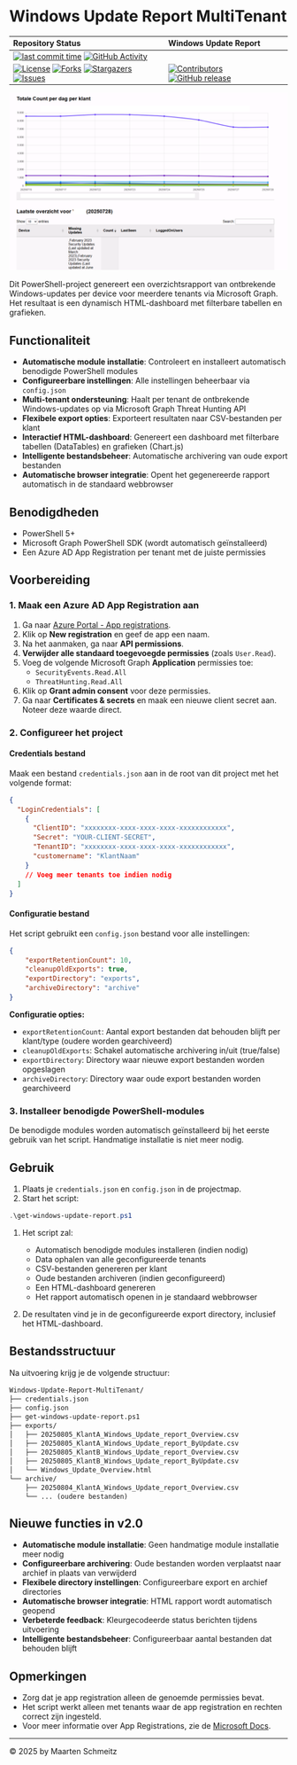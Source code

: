 
# Windows Update Report MultiTenant

| Repository Status | Windows Update Report |
| :--- | :--- |
|  [![last commit time][github-last-commit]][github-master] [![GitHub Activity][commits-shield]][commits] | |
| [![License][license-shield]](LICENSE) [![Forks][forks-shield]][forks-url] [![Stargazers][stars-shield]][stars-url] [![Issues][issues-shield]][issues-url] | [![Contributors][contributors-shield]][contributors-url] [![GitHub release](https://img.shields.io/github/release/scns/Windows-Update-Report-MultiTenant.svg)](https://GitHub.com/scns/Windows-Update-Report-MultiTenant/releases)

![Dashboard voorbeeld](images/001.png)

Dit PowerShell-project genereert een overzichtsrapport van ontbrekende Windows-updates per device voor meerdere tenants via Microsoft Graph. Het resultaat is een dynamisch HTML-dashboard met filterbare tabellen en grafieken.

## Functionaliteit

- **Automatische module installatie**: Controleert en installeert automatisch benodigde PowerShell modules
- **Configureerbare instellingen**: Alle instellingen beheerbaar via `config.json`
- **Multi-tenant ondersteuning**: Haalt per tenant de ontbrekende Windows-updates op via Microsoft Graph Threat Hunting API
- **Flexibele export opties**: Exporteert resultaten naar CSV-bestanden per klant
- **Interactief HTML-dashboard**: Genereert een dashboard met filterbare tabellen (DataTables) en grafieken (Chart.js)
- **Intelligente bestandsbeheer**: Automatische archivering van oude export bestanden
- **Automatische browser integratie**: Opent het gegenereerde rapport automatisch in de standaard webbrowser

## Benodigdheden

- PowerShell 5+
- Microsoft Graph PowerShell SDK (wordt automatisch geïnstalleerd)
- Een Azure AD App Registration per tenant met de juiste permissies

## Voorbereiding

### 1. Maak een Azure AD App Registration aan

1. Ga naar [Azure Portal - App registrations](https://portal.azure.com/#blade/Microsoft_AAD_IAM/ActiveDirectoryMenuBlade/RegisteredApps).
2. Klik op **New registration** en geef de app een naam.
3. Na het aanmaken, ga naar **API permissions**.
4. **Verwijder alle standaard toegevoegde permissies** (zoals `User.Read`).
5. Voeg de volgende Microsoft Graph **Application** permissies toe:
    - `SecurityEvents.Read.All`
    - `ThreatHunting.Read.All`
6. Klik op **Grant admin consent** voor deze permissies.
7. Ga naar **Certificates & secrets** en maak een nieuwe client secret aan. Noteer deze waarde direct.

### 2. Configureer het project

#### Credentials bestand

Maak een bestand `credentials.json` aan in de root van dit project met het volgende format:

```json
{
  "LoginCredentials": [
    {
      "ClientID": "xxxxxxxx-xxxx-xxxx-xxxx-xxxxxxxxxxxx",
      "Secret": "YOUR-CLIENT-SECRET",
      "TenantID": "xxxxxxxx-xxxx-xxxx-xxxx-xxxxxxxxxxxx",
      "customername": "KlantNaam"
    }
    // Voeg meer tenants toe indien nodig
  ]
}
```

#### Configuratie bestand

Het script gebruikt een `config.json` bestand voor alle instellingen:

```json
{
    "exportRetentionCount": 10,
    "cleanupOldExports": true,
    "exportDirectory": "exports",
    "archiveDirectory": "archive"
}
```

**Configuratie opties:**

- `exportRetentionCount`: Aantal export bestanden dat behouden blijft per klant/type (oudere worden gearchiveerd)
- `cleanupOldExports`: Schakel automatische archivering in/uit (true/false)
- `exportDirectory`: Directory waar nieuwe export bestanden worden opgeslagen
- `archiveDirectory`: Directory waar oude export bestanden worden gearchiveerd

### 3. Installeer benodigde PowerShell-modules

De benodigde modules worden automatisch geïnstalleerd bij het eerste gebruik van het script. Handmatige installatie is niet meer nodig.

## Gebruik

1. Plaats je `credentials.json` en `config.json` in de projectmap.
1. Start het script:

```powershell
.\get-windows-update-report.ps1
```

1. Het script zal:
   - Automatisch benodigde modules installeren (indien nodig)
   - Data ophalen van alle geconfigureerde tenants
   - CSV-bestanden genereren per klant
   - Oude bestanden archiveren (indien geconfigureerd)
   - Een HTML-dashboard genereren
   - Het rapport automatisch openen in je standaard webbrowser

1. De resultaten vind je in de geconfigureerde export directory, inclusief het HTML-dashboard.

## Bestandsstructuur

Na uitvoering krijg je de volgende structuur:

```text
Windows-Update-Report-MultiTenant/
├── credentials.json
├── config.json
├── get-windows-update-report.ps1
├── exports/
│   ├── 20250805_KlantA_Windows_Update_report_Overview.csv
│   ├── 20250805_KlantA_Windows_Update_report_ByUpdate.csv
│   ├── 20250805_KlantB_Windows_Update_report_Overview.csv
│   ├── 20250805_KlantB_Windows_Update_report_ByUpdate.csv
│   └── Windows_Update_Overview.html
└── archive/
    ├── 20250804_KlantA_Windows_Update_report_Overview.csv
    └── ... (oudere bestanden)
```

## Nieuwe functies in v2.0

- **Automatische module installatie**: Geen handmatige module installatie meer nodig
- **Configureerbare archivering**: Oude bestanden worden verplaatst naar archief in plaats van verwijderd
- **Flexibele directory instellingen**: Configureerbare export en archief directories
- **Automatische browser integratie**: HTML rapport wordt automatisch geopend
- **Verbeterde feedback**: Kleurgecodeerde status berichten tijdens uitvoering
- **Intelligente bestandsbeheer**: Configureerbaar aantal bestanden dat behouden blijft

## Opmerkingen

- Zorg dat je app registration alleen de genoemde permissies bevat.
- Het script werkt alleen met tenants waar de app registration en rechten correct zijn ingesteld.
- Voor meer informatie over App Registrations, zie de [Microsoft Docs](https://learn.microsoft.com/en-us/azure/active-directory/develop/quickstart-register-app).

---

© 2025 by Maarten Schmeitz

[commits-shield]: https://img.shields.io/github/commit-activity/m/scns/Windows-Update-Report-MultiTenant.svg
[commits]: https://github.com/scns/Windows-Update-Report-MultiTenant/commits/main
[github-last-commit]: https://img.shields.io/github/last-commit/scns/Windows-Update-Report-MultiTenant.svg?style=plasticr
[github-master]: https://github.com/scns/Windows-Update-Report-MultiTenant/commits/main
[license-shield]: https://img.shields.io/github/license/scns/Windows-Update-Report-MultiTenant.svg
[contributors-url]: https://github.com/scns/Windows-Update-Report-MultiTenant/graphs/contributors
[contributors-shield]: https://img.shields.io/github/contributors/scns/Windows-Update-Report-MultiTenant.svg
[forks-shield]: https://img.shields.io/github/forks/scns/Windows-Update-Report-MultiTenant.svg
[forks-url]: https://github.com/scns/Windows-Update-Report-MultiTenant/network/members
[stars-shield]: https://img.shields.io/github/stars/scns/Windows-Update-Report-MultiTenant.svg
[stars-url]: https://github.com/scns/Windows-Update-Report-MultiTenant/stargazers
[issues-shield]: https://img.shields.io/github/issues/scns/Windows-Update-Report-MultiTenant.svg
[issues-url]: https://github.com/scns/Windows-Update-Report-MultiTenant/issues